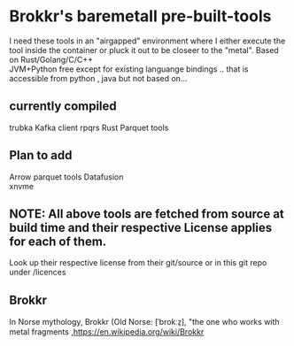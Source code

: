 # Brokkr's baremetall pre-built-tools 
I need these tools in an "airgapped" environment where I either execute the tool inside the container or pluck it out to be closeer to the "metal". Based on Rust/Golang/C/C++  
JVM+Python free except for existing languange bindings .. that is accessible from python , java but not based on...
 

## currently compiled
 trubka Kafka client
 rpqrs Rust Parquet tools  

## Plan to add
 Arrow parquet tools
 Datafusion  
 xnvme  
 

## NOTE: All above tools are fetched from source at build time and their respective License applies for each of them.
Look up their respective license from their git/source or in this git repo under /licences

## Brokkr
 In Norse mythology, Brokkr (Old Norse: [ˈbrokːz̠], "the one who works with metal fragments  ,https://en.wikipedia.org/wiki/Brokkr
